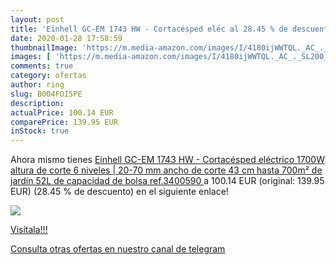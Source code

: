 ```yaml
---
layout: post
title: 'Einhell GC-EM 1743 HW - Cortacésped eléc al 28.45 % de descuento'
date: 2020-01-28 17:58:59
thumbnailImage: 'https://m.media-amazon.com/images/I/4180ijWWTQL._AC_._SL200_.jpg'
images: [ 'https://m.media-amazon.com/images/I/4180ijWWTQL._AC_._SL200_.jpg' ]
comments: true
category: ofertas
author: ring
slug: B004FOI5PE
description:
actualPrice: 100.14 EUR
comparePrice: 139.95 EUR
inStock: true
---
```


Ahora mismo tienes [Einhell GC-EM 1743 HW - Cortacésped eléctrico  1700W  altura de corte 6 niveles | 20-70 mm   ancho de corte 43 cm  hasta 700m² de jardín  52L de capacidad de bolsa   ref.3400590 ](https://www.amazon.com/dp/B004FOI5PE/?tag=redken08-20) a 100.14 EUR (original: 139.95 EUR) (28.45 %  de descuento) en el siguiente enlace!

[![](https://m.media-amazon.com/images/I/4180ijWWTQL._AC_._SL200_.jpg)](https://www.amazon.com/dp/B004FOI5PE/?tag=redken08-20)

[Visítala!!!](https://www.amazon.com/dp/B004FOI5PE/?tag=redken08-20)

[Consulta otras ofertas en nuestro canal de telegram](https://t.me/s/ofertas25)
